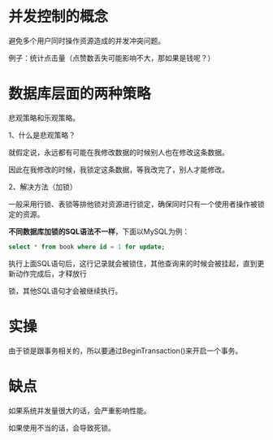 # 并发控制的概念

避免多个用户同时操作资源造成的并发冲突问题。

例子：统计点击量（点赞数丢失可能影响不大，那如果是钱呢？）

# 数据库层面的两种策略

悲观策略和乐观策略。

1、什么是悲观策略？

就假定说，永远都有可能在我修改数据的时候别人也在修改这条数据。

因此在我修改的时候，我锁定这条数据，等我改完了，别人才能修改。

2、解决方法（加锁）

一般采用行锁、表锁等排他锁对资源进行锁定，确保同时只有一个使用者操作被锁定的资源。

**不同数据库加锁的SQL语法不一样**，下面以MySQL为例：

```sql
select * from book where id = 1 for update;
```

执行上面SQL语句后，这行记录就会被锁住，其他查询来的时候会被挂起，直到更新动作完成后，才释放行

锁，其他SQL语句才会被继续执行。

# 实操

由于锁是跟事务相关的，所以要通过BeginTransaction()来开启一个事务。



# 缺点

如果系统并发量很大的话，会严重影响性能。

如果使用不当的话，会导致死锁。